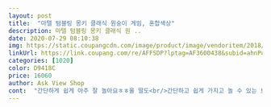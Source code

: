 ```yaml
---
layout: post 
title:  "마텔 텀블링 몽키 클래식 원숭이 게임, 혼합색상" 
description: 마텔 텀블링 몽키 클래식 원 ..
date: 2020-07-29 08:10:38 
img: https://static.coupangcdn.com/image/product/image/vendoritem/2018/11/30/3000153207/e242e05d-94f3-494e-82f9-f4b336339abd.jpg 
linkUrl: https://link.coupang.com/re/AFFSDP?lptag=AF3600438&subid=ahnPublicAsk&pageKey=111115&itemId=212372&vendorItemId=3000153207&traceid=V0-113-e892d5260ae714f4 
categories: [1020] 
color: D9418C 
price: 16060 
author: Ask View Shop 
cont:  "간단하게 쉽게 아주 잘 놀아요ㅎㅎ울 딸도<br/>간단하고 쉽게 가지고 놀 수 있는 보드게임을 찾았었는데 딱 좋습니다.<br/><br/>개인전 으로 하다 팀을 나눠 하기도 하고 ㅎㅎㅎ<br/>고1 초등5 초등1 삼남매 아주 잘 놀아요^^;<br/>되어서도 안사다 단순 놀기로  사봤어요ㅎㅎ<br/>두아들 키울때도 안사고 막내가 초등1학년<br/>막대 끼우고 옆에 걸기도하고 이리저리 잘가지고 노네요.<br/><br/>막대 뽑을때 아주 신중하게 또는 한번에 확 뽑기!<br/>막대기는 돌려서 떼어내서 하면 되고 노란 기둥도<br/>맞춰서 넣기만 하면 끝! 조립도 쉽구요!<br/>배송빠르고 제품도 좋습니다.<br/><br/>어린 친구들 처럼 처음엔 원숭이 많이 떨어져야<br/>이기는줄 알고ㅋㅋㅋ 단순 게임 이지만 아주<br/>잘 놀았어요^<br/> -^! 상세 설명도 잘 나와있어요<br/>제품은 하자 없이 잘 왔어요 박스로 포장되어 왔고<br/>처음 하루는 통나무가 서로 아귀가 잘 안맞아서 너무 고생했어요 ㅠㅠ 그래도 비슷한 저렴이 제품보다는 확실히 마감도 괜찮고 퀄리티가 좋습니다<br/>" 
---
```

